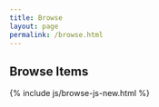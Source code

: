 ```yaml
---
title: Browse
layout: page
permalink: /browse.html
---
```


## Browse Items

{% include js/browse-js-new.html %}